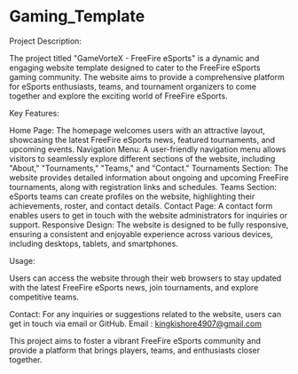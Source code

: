 # Gaming_Template

Project Description:

The project titled "GameVorteX - FreeFire eSports" is a dynamic and engaging website template designed to cater to the 
FreeFire eSports gaming community. The website aims to provide a comprehensive platform for eSports enthusiasts, teams,
and tournament organizers to come together and explore the exciting world of FreeFire eSports.

Key Features:

Home Page: The homepage welcomes users with an attractive layout, showcasing the latest FreeFire eSports news, featured tournaments, 
and upcoming events.
Navigation Menu: A user-friendly navigation menu allows visitors to seamlessly explore different sections of the website,
including "About," "Tournaments," "Teams," and "Contact."
Tournaments Section: The website provides detailed information about ongoing and upcoming FreeFire tournaments,
along with registration links and schedules.
Teams Section: eSports teams can create profiles on the website, highlighting their achievements, roster, and contact details.
Contact Page: A contact form enables users to get in touch with the website administrators for inquiries or support.
Responsive Design: The website is designed to be fully responsive, ensuring a consistent and enjoyable experience across 
various devices, including desktops, tablets, and smartphones.

Usage:

Users can access the website through their web browsers to stay updated with the latest FreeFire eSports news, 
join tournaments, and explore competitive teams.

Contact:
For any inquiries or suggestions related to the website, users can get in touch via email or GitHub.
Email : kingkishore4907@gmail.com

This project aims to foster a vibrant FreeFire eSports community and provide a platform that brings players, 
teams, and enthusiasts closer together.
